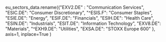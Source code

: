 eu_sectors_data.rename({"EXV2.DE" : "Communication Services",
    "ESIC.DE": "Consumer Discretionary",
    "^ESIS.F": "Consumer Staples", 
    "ESIE.DE": "Energy",
    "ESIF.DE": "Financials",
    "ESIH.DE": "Health Care",
    "ESIN.DE": "Industrials",
    "ESIT.DE": "Information Technology",
    "EXV8.DE": "Materials",
    "^EXH9.DE": "Utilities",
    "EXSA.DE": "STOXX Europe 600"
    }, axis=1, inplace=True
)